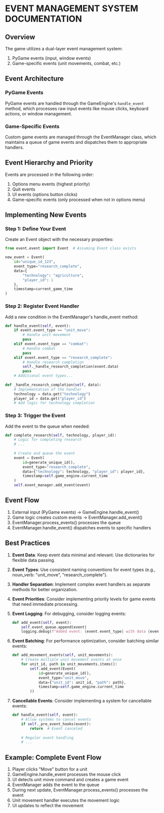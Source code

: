 # EVENT MANAGEMENT SYSTEM DOCUMENTATION

## Overview

The game utilizes a dual-layer event management system:
1. PyGame events (input, window events)
2. Game-specific events (unit movements, combat, etc.)

## Event Architecture

### PyGame Events
PyGame events are handled through the GameEngine's `handle_event` method, which processes
raw input events like mouse clicks, keyboard actions, or window management.

### Game-Specific Events
Custom game events are managed through the EventManager class, which maintains a queue
of game events and dispatches them to appropriate handlers.

## Event Hierarchy and Priority

Events are processed in the following order:
1. Options menu events (highest priority)
2. Quit events
3. UI events (options button clicks)
4. Game-specific events (only processed when not in options menu)

## Implementing New Events

### Step 1: Define Your Event
Create an Event object with the necessary properties:
```python
from event.event import Event  # Assuming Event class exists

new_event = Event(
    id="unique_id_123",
    event_type="research_complete",
    data={
        "technology": "agriculture",
        "player_id": 1
    },
    timestamp=current_game_time
)
```

### Step 2: Register Event Handler
Add a new condition in the EventManager's handle_event method:

```python
def handle_event(self, event):
    if event.event_type == "unit_move":
        # Handle unit movement
        pass
    elif event.event_type == "combat":
        # Handle combat
        pass
    elif event.event_type == "research_complete":
        # Handle research completion
        self._handle_research_completion(event.data)
        pass
    # Additional event types...
    
def _handle_research_completion(self, data):
    # Implementation of the handler
    technology = data.get("technology")
    player_id = data.get("player_id")
    # Add logic for technology completion
```

### Step 3: Trigger the Event
Add the event to the queue when needed:

```python
def complete_research(self, technology, player_id):
    # Logic for completing research
    # ...
    
    # Create and queue the event
    event = Event(
        id=generate_unique_id(),
        event_type="research_complete",
        data={"technology": technology, "player_id": player_id},
        timestamp=self.game_engine.current_time
    )
    self.event_manager.add_event(event)
```

## Event Flow

1. External input (PyGame events) -> GameEngine.handle_event()
2. Game logic creates custom events -> EventManager.add_event()
3. EventManager.process_events() processes the queue
4. EventManager.handle_event() dispatches events to specific handlers

## Best Practices

1. **Event Data**: Keep event data minimal and relevant. Use dictionaries for flexible data passing.

2. **Event Types**: Use consistent naming conventions for event types (e.g., noun_verb: "unit_move", "research_complete").

3. **Handler Separation**: Implement complex event handlers as separate methods for better organization.

4. **Event Priorities**: Consider implementing priority levels for game events that need immediate processing.

5. **Event Logging**: For debugging, consider logging events:
   ```python
   def add_event(self, event):
       self.event_queue.append(event)
       logging.debug(f"Added event: {event.event_type} with data {event.data}")
   ```

6. **Event Batching**: For performance optimization, consider batching similar events:
   ```python
   def add_movement_events(self, unit_movements):
       # Create multiple unit movement events at once
       for unit_id, path in unit_movements.items():
           self.add_event(Event(
               id=generate_unique_id(),
               event_type="unit_move",
               data={"unit_id": unit_id, "path": path},
               timestamp=self.game_engine.current_time
           ))
   ```

7. **Cancellable Events**: Consider implementing a system for cancellable events:
   ```python
   def handle_event(self, event):
       # Allow systems to cancel events
       if self._pre_event_hooks(event):
           return  # Event canceled
           
       # Regular event handling
       # ...
   ```

## Example: Complete Event Flow

1. Player clicks "Move" button for a unit
2. GameEngine.handle_event processes the mouse click
3. UI detects unit move command and creates a game event
4. EventManager adds the event to the queue
5. During next update, EventManager.process_events() processes the event
6. Unit movement handler executes the movement logic
7. UI updates to reflect the movement
